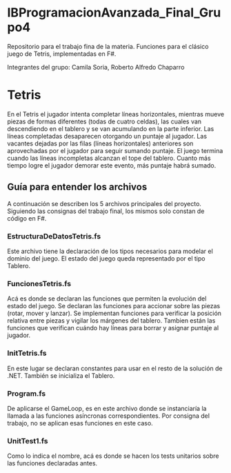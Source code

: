 # IBProgramacionAvanzada_Final_Grupo4
Repositorio para el trabajo fina de la materia. 
Funciones para el clásico juego de Tetris, implementadas en F#.

Integrantes del grupo: Camila Soria, Roberto Alfredo Chaparro


# Tetris

En el Tetris el jugador intenta completar líneas horizontales, mientras mueve piezas de formas diferentes (todas de cuatro celdas), las cuales van descendiendo en el tablero y se van acumulando en la parte inferior. 
Las líneas completadas desaparecen otorgando un puntaje al jugador. Las vacantes dejadas por las filas (líneas horizontales) anteriores son aprovechadas por el jugador para seguir sumando puntaje. 
El juego termina cuando las líneas incompletas alcanzan el tope del tablero. Cuanto más tiempo logre el jugador demorar este evento, más puntaje habrá sumado.  


## Guía para entender los archivos

A continuación se describen los 5 archivos principales del proyecto. Siguiendo las consignas del trabajo final, los mismos solo constan de código en F#.


### EstructuraDeDatosTetris.fs

Este archivo tiene la declaración de los tipos necesarios para modelar el dominio del juego. El estado del juego queda representado por el tipo Tablero.


### FuncionesTetris.fs

Acá es donde se declaran las funciones que permiten la evolución del estado del juego. Se declaran las funciones para accionar sobre las piezas (rotar, mover y lanzar). Se implementan funciones para verificar la posición relativa entre piezas y vigilar los márgenes del tablero. Tambien están las funciones que verifican cuándo hay líneas para borrar y asignar puntaje al jugador. 


### InitTetris.fs

En este lugar se declaran constantes para usar en el resto de la solución de .NET. También se inicializa el Tablero.


### Program.fs

De aplicarse el GameLoop, es en este archivo donde se instanciaría la llamada a las funciones asíncronas correspondientes. Por consigna del trabajo, no se aplican esas funciones en este caso.


### UnitTest1.fs

Como lo indica el nombre, acá es donde se hacen los tests unitarios sobre las funciones declaradas antes.

